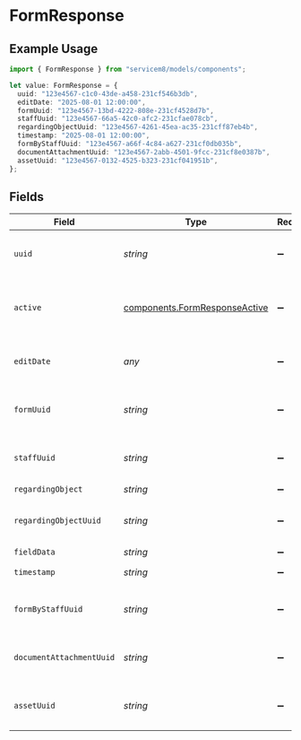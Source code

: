 # FormResponse

## Example Usage

```typescript
import { FormResponse } from "servicem8/models/components";

let value: FormResponse = {
  uuid: "123e4567-c1c0-43de-a458-231cf546b3db",
  editDate: "2025-08-01 12:00:00",
  formUuid: "123e4567-13bd-4222-808e-231cf4528d7b",
  staffUuid: "123e4567-66a5-42c0-afc2-231cfae078cb",
  regardingObjectUuid: "123e4567-4261-45ea-ac35-231cff87eb4b",
  timestamp: "2025-08-01 12:00:00",
  formByStaffUuid: "123e4567-a66f-4c84-a627-231cf0db035b",
  documentAttachmentUuid: "123e4567-2abb-4501-9fcc-231cf8e0387b",
  assetUuid: "123e4567-0132-4525-b323-231cf041951b",
};
```

## Fields

| Field                                                                          | Type                                                                           | Required                                                                       | Description                                                                    | Example                                                                        |
| ------------------------------------------------------------------------------ | ------------------------------------------------------------------------------ | ------------------------------------------------------------------------------ | ------------------------------------------------------------------------------ | ------------------------------------------------------------------------------ |
| `uuid`                                                                         | *string*                                                                       | :heavy_minus_sign:                                                             | Unique identifier for this record                                              | 123e4567-c1c0-43de-a458-231cf546b3db                                           |
| `active`                                                                       | [components.FormResponseActive](../../models/components/formresponseactive.md) | :heavy_minus_sign:                                                             | Record active/deleted flag.  Valid values are [0,1]                            |                                                                                |
| `editDate`                                                                     | *any*                                                                          | :heavy_minus_sign:                                                             | Timestamp at which record was last modified                                    | 2025-08-01 12:00:00                                                            |
| `formUuid`                                                                     | *string*                                                                       | :heavy_minus_sign:                                                             | N/A                                                                            | 123e4567-13bd-4222-808e-231cf4528d7b                                           |
| `staffUuid`                                                                    | *string*                                                                       | :heavy_minus_sign:                                                             | N/A                                                                            | 123e4567-66a5-42c0-afc2-231cfae078cb                                           |
| `regardingObject`                                                              | *string*                                                                       | :heavy_minus_sign:                                                             | N/A                                                                            |                                                                                |
| `regardingObjectUuid`                                                          | *string*                                                                       | :heavy_minus_sign:                                                             | N/A                                                                            | 123e4567-4261-45ea-ac35-231cff87eb4b                                           |
| `fieldData`                                                                    | *string*                                                                       | :heavy_minus_sign:                                                             | N/A                                                                            |                                                                                |
| `timestamp`                                                                    | *string*                                                                       | :heavy_minus_sign:                                                             | N/A                                                                            | 2025-08-01 12:00:00                                                            |
| `formByStaffUuid`                                                              | *string*                                                                       | :heavy_minus_sign:                                                             | N/A                                                                            | 123e4567-a66f-4c84-a627-231cf0db035b                                           |
| `documentAttachmentUuid`                                                       | *string*                                                                       | :heavy_minus_sign:                                                             | N/A                                                                            | 123e4567-2abb-4501-9fcc-231cf8e0387b                                           |
| `assetUuid`                                                                    | *string*                                                                       | :heavy_minus_sign:                                                             | N/A                                                                            | 123e4567-0132-4525-b323-231cf041951b                                           |